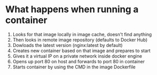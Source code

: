 # What happens when running a container 

1. Looks for that image locally in image cache, doesn't find anything 
2. Then looks in remote image repository (defaults to Docker Hub)
3. Dowloads the latest version (nginx:latest by default)
4. Creates new container based on that image and prepares to start
5. Gives it a virtual IP on a private network inside docker engine 
6. Opens up port 80 on host and forwards to port 80 in container 
7. Starts container by using the CMD in the image Dockerfile